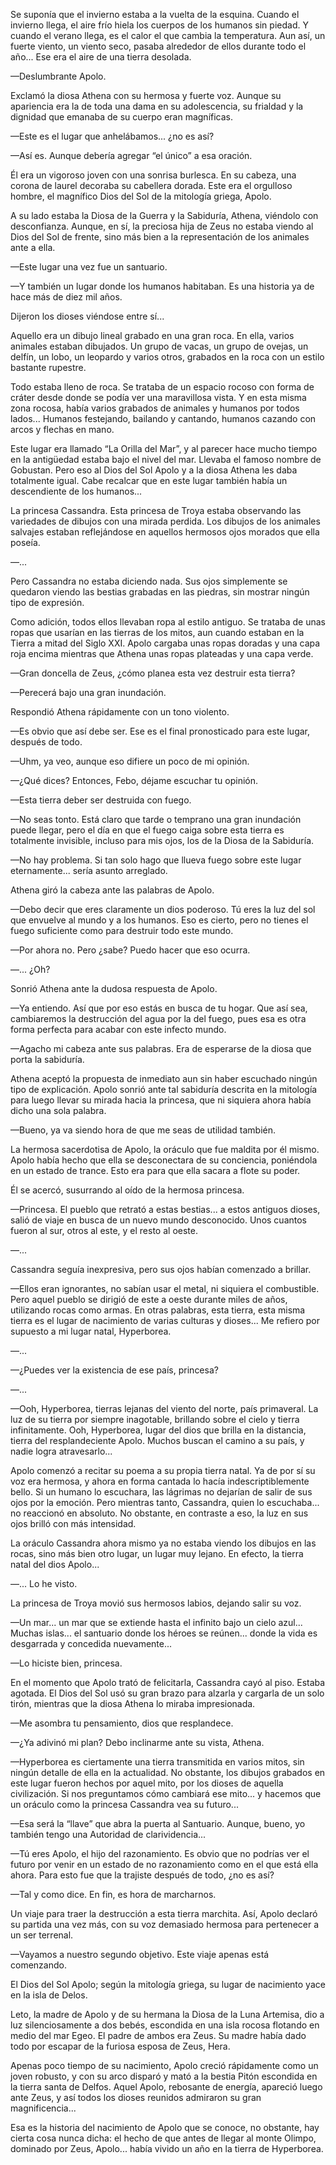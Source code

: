 
Se suponía que el invierno estaba a la vuelta de la esquina. Cuando el invierno llega, el aire frío hiela los cuerpos de los humanos sin piedad. Y cuando el verano llega, es el calor el que cambia la temperatura. Aun así, un fuerte viento, un viento seco, pasaba alrededor de ellos durante todo el año... Ese era el aire de una tierra desolada.

—Deslumbrante Apolo.

Exclamó la diosa Athena con su hermosa y fuerte voz. Aunque su apariencia era la de toda una dama en su adolescencia, su frialdad y la dignidad que emanaba de su cuerpo eran magníficas.

—Este es el lugar que anhelábamos... ¿no es así?

—Así es. Aunque debería agregar “el único” a esa oración.

Él era un vigoroso joven con una sonrisa burlesca. En su cabeza, una corona de laurel decoraba su cabellera dorada. Este era el orgulloso hombre, el magnífico Dios del Sol de la mitología griega, Apolo.

A su lado estaba la Diosa de la Guerra y la Sabiduría, Athena, viéndolo con desconfianza. Aunque, en sí, la preciosa hija de Zeus no estaba viendo al Dios del Sol de frente, sino más bien a la representación de los animales ante a ella.

—Este lugar una vez fue un santuario.

—Y también un lugar donde los humanos habitaban. Es una historia ya de hace más de diez mil años.

Dijeron los dioses viéndose entre sí...

Aquello era un dibujo lineal grabado en una gran roca. En ella, varios animales estaban dibujados. Un grupo de vacas, un grupo de ovejas, un delfín, un lobo, un leopardo y varios otros, grabados en la roca con un estilo bastante rupestre.

Todo estaba lleno de roca. Se trataba de un espacio rocoso con forma de cráter desde donde se podía ver una maravillosa vista. Y en esta misma zona rocosa, había varios grabados de animales y humanos por todos lados... Humanos festejando, bailando y cantando, humanos cazando con arcos y flechas en mano.

Este lugar era llamado “La Orilla del Mar”, y al parecer hace mucho tiempo en la antigüedad estaba bajo el nivel del mar. Llevaba el famoso nombre de Gobustan. Pero eso al Dios del Sol Apolo y a la diosa Athena les daba totalmente igual. Cabe recalcar que en este lugar también había un descendiente de los humanos...

La princesa Cassandra. Esta princesa de Troya estaba observando las variedades de dibujos con una mirada perdida. Los dibujos de los animales salvajes estaban reflejándose en aquellos hermosos ojos morados que ella poseía.

—...

Pero Cassandra no estaba diciendo nada. Sus ojos simplemente se quedaron viendo las bestias grabadas en las piedras, sin mostrar ningún tipo de expresión.

Como adición, todos ellos llevaban ropa al estilo antiguo. Se trataba de unas ropas que usarían en las tierras de los mitos, aun cuando estaban en la Tierra a mitad del Siglo XXI. Apolo cargaba unas ropas doradas y una capa roja encima mientras que Athena unas ropas plateadas y una capa verde.

—Gran doncella de Zeus, ¿cómo planea esta vez destruir esta tierra?

—Perecerá bajo una gran inundación.

Respondió Athena rápidamente con un tono violento.

—Es obvio que así debe ser. Ese es el final pronosticado para este lugar, después de todo.

—Uhm, ya veo, aunque eso difiere un poco de mi opinión.

—¿Qué dices? Entonces, Febo, déjame escuchar tu opinión.

—Esta tierra deber ser destruida con fuego.

—No seas tonto. Está claro que tarde o temprano una gran inundación puede llegar, pero el día en que el fuego caiga sobre esta tierra es totalmente invisible, incluso para mis ojos, los de la Diosa de la Sabiduría.

—No hay problema. Si tan solo hago que llueva fuego sobre este lugar eternamente... sería asunto arreglado.

Athena giró la cabeza ante las palabras de Apolo.

—Debo decir que eres claramente un dios poderoso. Tú eres la luz del sol que envuelve al mundo y a los humanos. Eso es cierto, pero no tienes el fuego suficiente como para destruir todo este mundo.

—Por ahora no. Pero ¿sabe? Puedo hacer que eso ocurra.

—... ¿Oh?

Sonrió Athena ante la dudosa respuesta de Apolo.

—Ya entiendo. Así que por eso estás en busca de tu hogar. Que así sea, cambiaremos la destrucción del agua por la del fuego, pues esa es otra forma perfecta para acabar con este infecto mundo.

—Agacho mi cabeza ante sus palabras. Era de esperarse de la diosa que porta la sabiduría.

Athena aceptó la propuesta de inmediato aun sin haber escuchado ningún tipo de explicación. Apolo sonrió ante tal sabiduría descrita en la mitología para luego llevar su mirada hacia la princesa, que ni siquiera ahora había dicho una sola palabra.

—Bueno, ya va siendo hora de que me seas de utilidad también.

La hermosa sacerdotisa de Apolo, la oráculo que fue maldita por él mismo. Apolo había hecho que ella se desconectara de su conciencia, poniéndola en un estado de trance. Esto era para que ella sacara a flote su poder.

Él se acercó, susurrando al oído de la hermosa princesa.

—Princesa. El pueblo que retrató a estas bestias... a estos antiguos dioses, salió de viaje en busca de un nuevo mundo desconocido. Unos cuantos fueron al sur, otros al este, y el resto al oeste.

—...

Cassandra seguía inexpresiva, pero sus ojos habían comenzado a brillar.

—Ellos eran ignorantes, no sabían usar el metal, ni siquiera el combustible. Pero aquel pueblo se dirigió de este a oeste durante miles de años, utilizando rocas como armas. En otras palabras, esta tierra, esta misma tierra es el lugar de nacimiento de varias culturas y dioses... Me refiero por supuesto a mi lugar natal, Hyperborea.

—...

—¿Puedes ver la existencia de ese país, princesa?

—...

—Ooh, Hyperborea, tierras lejanas del viento del norte, país primaveral. La luz de su tierra por siempre inagotable, brillando sobre el cielo y tierra infinitamente. Ooh, Hyperborea, lugar del dios que brilla en la distancia, tierra del resplandeciente Apolo. Muchos buscan el camino a su país, y nadie logra atravesarlo...

Apolo comenzó a recitar su poema a su propia tierra natal. Ya de por sí su voz era hermosa, y ahora en forma cantada lo hacía indescriptiblemente bello. Si un humano lo escuchara, las lágrimas no dejarían de salir de sus ojos por la emoción. Pero mientras tanto, Cassandra, quien lo escuchaba... no reaccionó en absoluto. No obstante, en contraste a eso, la luz en sus ojos brilló con más intensidad.

La oráculo Cassandra ahora mismo ya no estaba viendo los dibujos en las rocas, sino más bien otro lugar, un lugar muy lejano. En efecto, la tierra natal del dios Apolo...

—... Lo he visto.

La princesa de Troya movió sus hermosos labios, dejando salir su voz.

—Un mar... un mar que se extiende hasta el infinito bajo un cielo azul... Muchas islas... el santuario donde los héroes se reúnen... donde la vida es desgarrada y concedida nuevamente...

—Lo hiciste bien, princesa.

En el momento que Apolo trató de felicitarla, Cassandra cayó al piso. Estaba agotada. El Dios del Sol usó su gran brazo para alzarla y cargarla de un solo tirón, mientras que la diosa Athena lo miraba impresionada.

—Me asombra tu pensamiento, dios que resplandece.

—¿Ya adivinó mi plan? Debo inclinarme ante su vista, Athena.

—Hyperborea es ciertamente una tierra transmitida en varios mitos, sin ningún detalle de ella en la actualidad. No obstante, los dibujos grabados en este lugar fueron hechos por aquel mito, por los dioses de aquella civilización. Si nos preguntamos cómo cambiará ese mito... y hacemos que un oráculo como la princesa Cassandra vea su futuro...

—Esa será la “llave” que abra la puerta al Santuario. Aunque, bueno, yo también tengo una Autoridad de clarividencia...

—Tú eres Apolo, el hijo del razonamiento. Es obvio que no podrías ver el futuro por venir en un estado de no razonamiento como en el que está ella ahora. Para esto fue que la trajiste después de todo, ¿no es así?

—Tal y como dice. En fin, es hora de marcharnos.

Un viaje para traer la destrucción a esta tierra marchita. Así, Apolo declaró su partida una vez más, con su voz demasiado hermosa para pertenecer a un ser terrenal.

—Vayamos a nuestro segundo objetivo. Este viaje apenas está comenzando.

El Dios del Sol Apolo; según la mitología griega, su lugar de nacimiento yace en la isla de Delos.

Leto, la madre de Apolo y de su hermana la Diosa de la Luna Artemisa, dio a luz silenciosamente a dos bebés, escondida en una isla rocosa flotando en medio del mar Egeo. El padre de ambos era Zeus. Su madre había dado todo por escapar de la furiosa esposa de Zeus, Hera.

Apenas poco tiempo de su nacimiento, Apolo creció rápidamente como un joven robusto, y con su arco disparó y mató a la bestia Pitón escondida en la tierra santa de Delfos. Aquel Apolo, rebosante de energía, apareció luego ante Zeus, y así todos los dioses reunidos admiraron su gran magnificencia...

Esa es la historia del nacimiento de Apolo que se conoce, no obstante, hay cierta cosa nunca dicha: el hecho de que antes de llegar al monte Olimpo, dominado por Zeus, Apolo... había vivido un año en la tierra de Hyperborea.